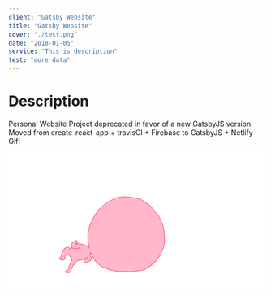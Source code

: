 ```yaml
---
client: "Gatsby Website"
title: "Gatsby Website"
cover: "./test.png"
date: "2018-01-05"
service: "This is description"
test: "more data"
---
```

# Description
Personal Website
Project deprecated in favor of a new GatsbyJS version
Moved from create-react-app + travisCI + Firebase to GatsbyJS + Netlify
Gif!
![](./loading.gif)